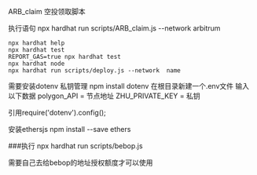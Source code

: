 ARB_claim
空投领取脚本

执行语句
npx hardhat run scripts/ARB_claim.js --network arbitrum

```shell
npx hardhat help
npx hardhat test
REPORT_GAS=true npx hardhat test
npx hardhat node
npx hardhat run scripts/deploy.js --network  name
```

需要安装dotenv
私钥管理 
npm install dotenv 
在根目录新建一个.env文件 输入以下数据
polygon_API = 节点地址
ZHU_PRIVATE_KEY = 私钥

引用require('dotenv').config();

安装ethersjs
npm install --save ethers

###执行 
npx hardhat run scripts/bebop.js

需要自己去给bebop的地址授权额度才可以使用
